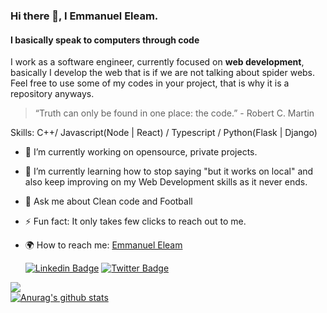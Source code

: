### Hi there 👋, I Emmanuel Eleam.
#### I basically speak to computers through code

I work as a software engineer, currently focused on __web development__, basically I develop the web that is if we are not talking about spider webs.  
Feel free to use some of my codes in your project, that is why it is a repository anyways.

> “Truth can only be found in one place: the code.” -  Robert C. Martin

Skills: C++/ Javascript(Node | React) / Typescript / Python(Flask | Django)


- 🔭 I’m currently working on opensource, private projects.
- 🌱 I’m currently learning how to stop saying "but it works on local" and also keep improving on my Web Development skills as it never ends.
- 💬 Ask me about Clean code and Football
- ⚡ Fun fact: It only takes few clicks to reach out to me.
- 🌍 How to reach me:  [Emmanuel Eleam](mailto:emmaldini12@gmail.com)

  [![Linkedin Badge](https://img.shields.io/badge/linkedin-%230077B5.svg?&style=for-the-badge&logo=linkedin&logoColor=white&link=https://www.linkedin.com/in/emmanuel-eleam/)](https://www.linkedin.com/in/emmanuel-eleam/)
  [![Twitter Badge](https://img.shields.io/badge/twitter-%231DA1F2.svg?&style=for-the-badge&logo=twitter&logoColor=white&link=https://twitter.com/e_eleam)](https://twitter.com/e_eleam)
<!--
**Frost199/Frost199** is a ✨ _special_ ✨ repository because its `README.md` (this file) appears on your GitHub profile.

Here are some ideas to get you started:
- 🌱 I’m currently learning ...
- 👯 I’m looking to collaborate on ...
- 🤔 I’m looking for help with ...
- 💬 Ask me about ...
- 📫 How to reach me: ...
- 😄 Pronouns: ...
- ⚡ Fun fact: ...
-->
![](https://komarev.com/ghpvc/?username=Frost199&color=brightgreen)   
[![Anurag's github stats](https://github-readme-stats.vercel.app/api?username=Frost199)](https://github.com/anuraghazra/github-readme-stats)

